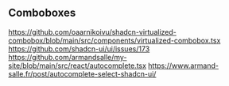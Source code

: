 ## Comboboxes

https://github.com/oaarnikoivu/shadcn-virtualized-combobox/blob/main/src/components/virtualized-combobox.tsx
https://github.com/shadcn-ui/ui/issues/173
https://github.com/armandsalle/my-site/blob/main/src/react/autocomplete.tsx
https://www.armand-salle.fr/post/autocomplete-select-shadcn-ui/
